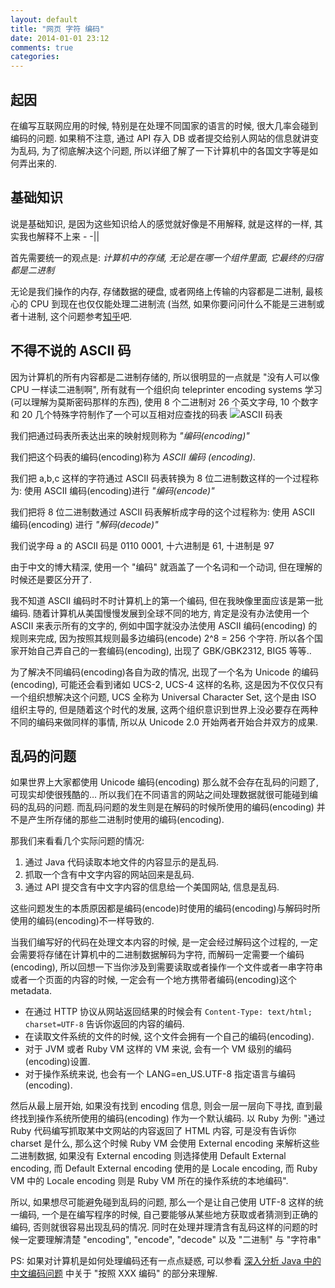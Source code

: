 ```yaml
---
layout: default
title: "网页 字符 编码"
date: 2014-01-01 23:12
comments: true
categories: 
---
```

## 起因
在编写互联网应用的时候, 特别是在处理不同国家的语言的时候, 很大几率会碰到编码的问题. 如果稍不注意, 通过 API 存入 DB 或者提交给别人网站的信息就讲变为乱码, 为了彻底解决这个问题, 所以详细了解了一下计算机中的各国文字等是如何弄出来的.

## 基础知识
说是基础知识, 是因为这些知识给人的感觉就好像是不用解释, 就是这样的一样, 其实我也解释不上来 - -||

首先需要统一的观点是:  *计算机中的存储, 无论是在哪一个组件里面, 它最终的归宿都是二进制*

无论是我们操作的内存, 存储数据的硬盘, 或者网络上传输的内容都是二进制, 最核心的 CPU 到现在也仅仅能处理二进制流 (当然, 如果你要问问什么不能是三进制或者十进制, 这个问题参考[知乎](http://www.zhihu.com/question/19846988)吧.


## 不得不说的 ASCII 码
因为计算机的所有内容都是二进制存储的, 所以很明显的一点就是 "没有人可以像 CPU 一样读二进制啊", 所有就有一个组织向 teleprinter encoding systems 学习(可以理解为莫斯密码那样的东西), 使用 8 个二进制对 26 个英文字母, 10 个数字和 20 几个特殊字符制作了一个可以互相对应查找的码表
![ASCII 码表](http://wyatt.qiniudn.com/ascii.png "ASCII 码表")

我们把通过码表所表达出来的映射规则称为 *"编码(encoding)"*

我们把这个码表的编码(encoding)称为 *ASCII 编码 (encoding)*.

我们把 a,b,c 这样的字符通过 ASCII 码表转换为 8 位二进制数这样的一个过程称为: 使用 ASCII 编码(encoding)进行 *"编码(encode)"*

我们把将 8 位二进制数通过 ASCII 码表解析成字母的这个过程称为: 使用 ASCII 编码(encoding) 进行 *"解码(decode)"*

我们说字母 a 的 ASCII 码是 0110 0001, 十六进制是 61, 十进制是 97

由于中文的博大精深, 使用一个 "编码" 就涵盖了一个名词和一个动词, 但在理解的时候还是要区分开了.

我不知道 ASCII 编码时不时计算机上的第一个编码, 但在我映像里面应该是第一批编码. 随着计算机从美国慢慢发展到全球不同的地方, 肯定是没有办法使用一个 ASCII 来表示所有的文字的, 例如中国字就没办法使用 ASCII 编码(encoding) 的规则来完成, 因为按照其规则最多边编码(encode) 2^8 = 256  个字符. 所以各个国家开始自己弄自己的一套编码(encoding), 出现了 GBK/GBK2312, BIG5 等等..

为了解决不同编码(encoding)各自为政的情况, 出现了一个名为 Unicode 的编码(encoding), 可能还会看到诸如 UCS-2, UCS-4 这样的名称, 这是因为不仅仅只有一个组织想解决这个问题, UCS 全称为 Universal Character Set, 这个是由 ISO 组织主导的, 但是随着这个时代的发展, 这两个组织意识到世界上没必要存在两种不同的编码来做同样的事情, 所以从 Unicode 2.0 开始两者开始合并双方的成果.


## 乱码的问题
如果世界上大家都使用 Unicode 编码(encoding) 那么就不会存在乱码的问题了, 可现实却使很残酷的… 所以我们在不同语言的网站之间处理数据就很可能碰到编码的乱码的问题. 而乱码问题的发生则是在解码的时候所使用的编码(encoding) 并不是产生所存储的那些二进制时使用的编码(encoding).

那我们来看看几个实际问题的情况:

1. 通过 Java 代码读取本地文件的内容显示的是乱码.
2. 抓取一个含有中文字内容的网站回来是乱码.
3. 通过 API 提交含有中文字内容的信息给一个美国网站, 信息是乱码.

这些问题发生的本质原因都是编码(encode)时使用的编码(encoding)与解码时所使用的编码(encoding)不一样导致的. 

当我们编写好的代码在处理文本内容的时候, 是一定会经过解码这个过程的, 一定会需要将存储在计算机中的二进制数据解码为字符, 而解码一定需要一个编码(encoding), 所以回想一下当你涉及到需要读取或者操作一个文件或者一串字符串或者一个页面的内容的时候, 一定会有一个地方携带者编码(encoding)这个 metadata.

* 在通过 HTTP 协议从网站返回结果的时候会有 `Content-Type: text/html; charset=UTF-8` 告诉你返回的内容的编码. 
* 在读取文件系统的文件的时候, 这个文件会拥有一个自己的编码(encoding).
* 对于 JVM 或者 Ruby VM 这样的 VM 来说, 会有一个 VM 级别的编码(encoding)设置.
* 对于操作系统来说, 也会有一个 LANG=en_US.UTF-8 指定语言与编码(encoding).

然后从最上层开始, 如果没有找到 encoding 信息, 则会一层一层向下寻找, 直到最终找到操作系统所使用的编码(encoding) 作为一个默认编码.  以 Ruby 为例: "通过 Ruby 代码编写抓取某中文网站的内容返回了 HTML 内容, 可是没有告诉你 charset 是什么, 那么这个时候 Ruby VM 会使用 External encoding 来解析这些二进制数据, 如果没有 External encoding 则选择使用 Default External encoding, 而 Default External encoding 使用的是 Locale encoding, 而 Ruby VM 中的 Locale encoding 则是 Ruby VM 所在的操作系统的本地编码".

所以, 如果想尽可能避免碰到乱码的问题, 那么一个是让自己使用 UTF-8 这样的统一编码, 一个是在编写程序的时候, 自己要能够从某些地方获取或者猜测到正确的编码, 否则就很容易出现乱码的情况. 同时在处理并理清含有乱码这样的问题的时候一定要理解清楚 "encoding", "encode", "decode" 以及 "二进制" 与 "字符串"


PS: 如果对计算机是如何处理编码还有一点点疑惑, 可以参看 [深入分析 Java 中的中文编码问题](http://www.ibm.com/developerworks/cn/java/j-lo-chinesecoding/) 中关于 "按照 XXX 编码" 的部分来理解.